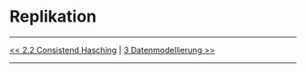 # Replikation

---

[<< 2.2 Consistend Hasching](grundlagen_2_2) | [3 Datenmodellierung >>](modellierung_3.md)

---
